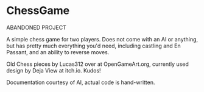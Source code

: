 # ChessGame

ABANDONED PROJECT

A simple chess game for two players. Does not come with an AI or anything, but has pretty much everything you'd need, including castling and En Passant, and an ability to reverse moves.

Old Chess pieces by Lucas312 over at OpenGameArt.org, currently used design by Deja View at itch.io. Kudos!

Documentation courtesy of AI, actual code is hand-written.
